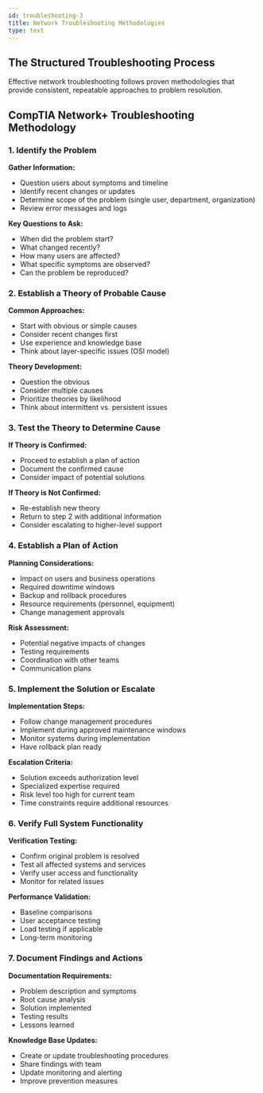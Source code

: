```yaml
---
id: troubleshooting-3
title: Network Troubleshooting Methodologies
type: text
---
```


## The Structured Troubleshooting Process

Effective network troubleshooting follows proven methodologies that provide consistent, repeatable approaches to problem resolution.

## CompTIA Network+ Troubleshooting Methodology

### 1. Identify the Problem
**Gather Information:**
- Question users about symptoms and timeline
- Identify recent changes or updates
- Determine scope of the problem (single user, department, organization)
- Review error messages and logs

**Key Questions to Ask:**
- When did the problem start?
- What changed recently?
- How many users are affected?
- What specific symptoms are observed?
- Can the problem be reproduced?

### 2. Establish a Theory of Probable Cause
**Common Approaches:**
- Start with obvious or simple causes
- Consider recent changes first
- Use experience and knowledge base
- Think about layer-specific issues (OSI model)

**Theory Development:**
- Question the obvious
- Consider multiple causes
- Prioritize theories by likelihood
- Think about intermittent vs. persistent issues

### 3. Test the Theory to Determine Cause
**If Theory is Confirmed:**
- Proceed to establish a plan of action
- Document the confirmed cause
- Consider impact of potential solutions

**If Theory is Not Confirmed:**
- Re-establish new theory
- Return to step 2 with additional information
- Consider escalating to higher-level support

### 4. Establish a Plan of Action
**Planning Considerations:**
- Impact on users and business operations
- Required downtime windows
- Backup and rollback procedures
- Resource requirements (personnel, equipment)
- Change management approvals

**Risk Assessment:**
- Potential negative impacts of changes
- Testing requirements
- Coordination with other teams
- Communication plans

### 5. Implement the Solution or Escalate
**Implementation Steps:**
- Follow change management procedures
- Implement during approved maintenance windows
- Monitor systems during implementation
- Have rollback plan ready

**Escalation Criteria:**
- Solution exceeds authorization level
- Specialized expertise required
- Risk level too high for current team
- Time constraints require additional resources

### 6. Verify Full System Functionality
**Verification Testing:**
- Confirm original problem is resolved
- Test all affected systems and services
- Verify user access and functionality
- Monitor for related issues

**Performance Validation:**
- Baseline comparisons
- User acceptance testing
- Load testing if applicable
- Long-term monitoring

### 7. Document Findings and Actions
**Documentation Requirements:**
- Problem description and symptoms
- Root cause analysis
- Solution implemented
- Testing results
- Lessons learned

**Knowledge Base Updates:**
- Create or update troubleshooting procedures
- Share findings with team
- Update monitoring and alerting
- Improve prevention measures